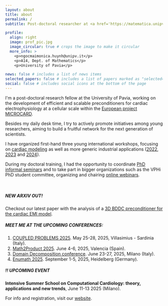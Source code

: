 ```yaml
---
layout: about
title: about
permalink: /
subtitle: Post-doctoral researcher at <a href='https://matematica.unipv.it/'>University of Pavia</a>. 

profile:
  align: right
  image: prof_pic.jpg
  image_circular: true # crops the image to make it circular
  more_info: >
    <p>ngocmaimonica.huynh@unipv.it</p>
    <p>A14, Dept. of Mathematics</p>
    <p>University of Pavia</p>

news: false # includes a list of news items
selected_papers: false # includes a list of papers marked as "selected={true}"
social: false # includes social icons at the bottom of the page
---
```

I'm a post-doctoral research fellow at the University of Pavia, working on the development of efficient and scalable preconditioners for cardiac electrophysiology at a cellular scale within the [European project MICROCARD](https://microcard.eu/index-en.html).

Besides my daily desk time, I try to actively promote initiatives among young researchers, aiming to build a fruitful network for the next generation of scientists.

I have organized first-hand three young international workshops, focusing on [cardiac modeling](https://mate.unipv.it/workshop-young-cardiac/) as well as more generic industrial applications ([2022](https://mate.unipv.it/matcomp22/), [2023](https://mate.unipv.it/matcomp23/) and [2024](https://sites.google.com/universitadipavia.it/compmat-spring-workshop/compmat-2024?authuser=0)).

During my doctoral training, I had the opportunity to coordinate [PhD informal seminars](https://euler.unipv.it/seminaridott/) and to take part in bigger organizations such as the VPHi PhD student committee, organizing and chairing [online webinars](https://www.vph-institute.org/webinar.html).

<br>

##### NEW ARXIV OUT!
Checkout our latest paper with the analysis of a [3D BDDC preconditioner for the cardiac EMI model](http://arxiv.org/abs/2502.07722).

##### MEET ME AT THE UPCOMING CONFERENCES:
1. [COUPLED PROBLEMS 2025](https://coupled2025.cimne.com/). May 25-28, 2025, Villasimius - Sardinia (Italy).
2. [Math2Product 2025](https://www.m2p2025.com/M2P2025). June 4-6, 2025, Valencia (Spain).
3. [Domain Decomposition conference](https://www.dd29.polimi.it/). June 23-27, 2025, Milano (Italy).
4. [Enumath 2025](https://www.enumath2025.eu/). September 1-5, 2025, Heidelberg (Germany).

##### !! UPCOMING EVENT
**Intensive Summer School on Computational Cardiology: theory, applications and new trends**, June 11-13 2025 (Milano). 

For info and registration, visit our [website](https://sites.google.com/view/isscc/home?authuser=0).

